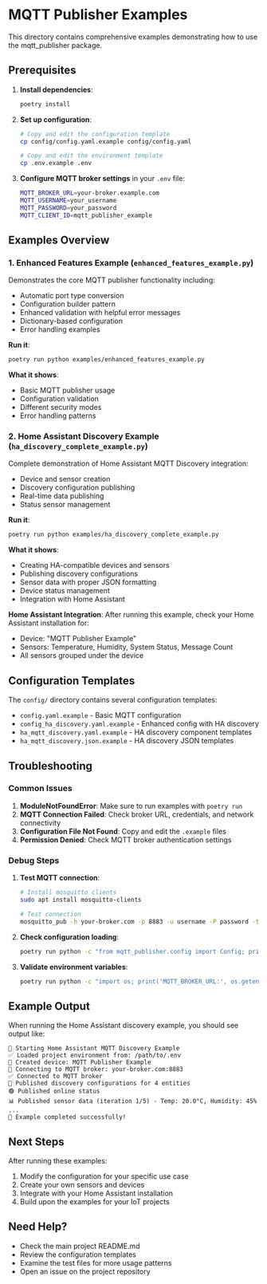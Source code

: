 # MQTT Publisher Examples

This directory contains comprehensive examples demonstrating how to use the mqtt_publisher package.

## Prerequisites

1. **Install dependencies**:

   ```bash
   poetry install
   ```

2. **Set up configuration**:

   ```bash
   # Copy and edit the configuration template
   cp config/config.yaml.example config/config.yaml

   # Copy and edit the environment template
   cp .env.example .env
   ```

3. **Configure MQTT broker settings** in your `.env` file:
   ```bash
   MQTT_BROKER_URL=your-broker.example.com
   MQTT_USERNAME=your_username
   MQTT_PASSWORD=your_password
   MQTT_CLIENT_ID=mqtt_publisher_example
   ```

## Examples Overview

### 1. Enhanced Features Example (`enhanced_features_example.py`)

Demonstrates the core MQTT publisher functionality including:

- Automatic port type conversion
- Configuration builder pattern
- Enhanced validation with helpful error messages
- Dictionary-based configuration
- Error handling examples

**Run it**:

```bash
poetry run python examples/enhanced_features_example.py
```

**What it shows**:

- Basic MQTT publisher usage
- Configuration validation
- Different security modes
- Error handling patterns

### 2. Home Assistant Discovery Example (`ha_discovery_complete_example.py`)

Complete demonstration of Home Assistant MQTT Discovery integration:

- Device and sensor creation
- Discovery configuration publishing
- Real-time data publishing
- Status sensor management

**Run it**:

```bash
poetry run python examples/ha_discovery_complete_example.py
```

**What it shows**:

- Creating HA-compatible devices and sensors
- Publishing discovery configurations
- Sensor data with proper JSON formatting
- Device status management
- Integration with Home Assistant

**Home Assistant Integration**:
After running this example, check your Home Assistant installation for:

- Device: "MQTT Publisher Example"
- Sensors: Temperature, Humidity, System Status, Message Count
- All sensors grouped under the device

## Configuration Templates

The `config/` directory contains several configuration templates:

- `config.yaml.example` - Basic MQTT configuration
- `config_ha_discovery.yaml.example` - Enhanced config with HA discovery
- `ha_mqtt_discovery.yaml.example` - HA discovery component templates
- `ha_mqtt_discovery.json.example` - HA discovery JSON templates

## Troubleshooting

### Common Issues

1. **ModuleNotFoundError**: Make sure to run examples with `poetry run`
2. **MQTT Connection Failed**: Check broker URL, credentials, and network connectivity
3. **Configuration File Not Found**: Copy and edit the `.example` files
4. **Permission Denied**: Check MQTT broker authentication settings

### Debug Steps

1. **Test MQTT connection**:

   ```bash
   # Install mosquitto clients
   sudo apt install mosquitto-clients

   # Test connection
   mosquitto_pub -h your-broker.com -p 8883 -u username -P password -t test -m "hello"
   ```

2. **Check configuration loading**:

   ```bash
   poetry run python -c "from mqtt_publisher.config import Config; print(Config('config/config.yaml').get_all())"
   ```

3. **Validate environment variables**:
   ```bash
   poetry run python -c "import os; print('MQTT_BROKER_URL:', os.getenv('MQTT_BROKER_URL'))"
   ```

## Example Output

When running the Home Assistant discovery example, you should see output like:

```
🚀 Starting Home Assistant MQTT Discovery Example
✅ Loaded project environment from: /path/to/.env
📱 Created device: MQTT Publisher Example
🔗 Connecting to MQTT broker: your-broker.com:8883
✅ Connected to MQTT broker
📡 Published discovery configurations for 4 entities
🟢 Published online status
📊 Published sensor data (iteration 1/5) - Temp: 20.0°C, Humidity: 45%
...
🎉 Example completed successfully!
```

## Next Steps

After running these examples:

1. Modify the configuration for your specific use case
2. Create your own sensors and devices
3. Integrate with your Home Assistant installation
4. Build upon the examples for your IoT projects

## Need Help?

- Check the main project README.md
- Review the configuration templates
- Examine the test files for more usage patterns
- Open an issue on the project repository
